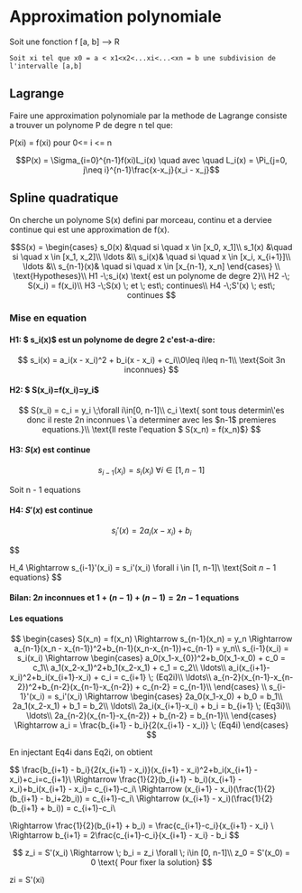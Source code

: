 # Approximation polynomiale

Soit une fonction f [a, b] --> R

```
Soit xi tel que x0 = a < x1<x2<...xi<...<xn = b une subdivision de l'intervalle [a,b]
```

## Lagrange

Faire une approximation polynomiale par la methode de Lagrange consiste a trouver un polynome P de degre n tel que:

P(xi) = f(xi) pour  0<= i <= n

```math
P(x) = \Sigma_{i=0}^{n-1}f(xi)L_i(x) \quad
avec \quad
L_i(x) = \Pi_{j=0, j\neq i}^{n-1}\frac{x-x_j}{x_i - x_j}
```

```math

```

## Spline quadratique

On cherche un polynome S(x) defini par morceau, continu et a derviee continue qui est une approximation de f(x).

```math
S(x) = \begin{cases}
s_0(x)  &\quad si \quad x \in [x_0, x_1]\\
s_1(x) &\quad si \quad x \in [x_1, x_2]\\
\ldots &\\
s_i(x)& \quad si \quad x \in [x_i, x_{i+1}]\\
\ldots &\\
s_{n-1}(x)& \quad si \quad x \in [x_{n-1}, x_n]

\end{cases}
\\
\text{Hypotheses}\\
H1 -\;s_i(x) \text{ est un polynome de degre 2}\\
H2 -\; S(x_i) = f(x_i)\\
H3 -\;S(x) \; et \; est\; continues\\
H4 -\;S'(x) \; est\; continues


```

### Mise en equation

#### H1: $ s_i(x)$ est un polynome de degre 2 c'est-a-dire:

$$
s_i(x) = a_i(x - x_i)^2 + b_i(x - x_i) + c_i\\0\leq i\leq n-1\\
\text{Soit 3n inconnues}
$$

#### H2: $ S(x_i)=f(x_i)=y_i$

$$
S(x_i) = c_i = y_i \;\forall i\in[0, n-1]\\
c_i \text{ sont tous determin\'es donc il reste 2n inconnues \`a determiner avec les $n-1$ premieres equations.}\\
\text{Il reste l'equation $ S(x_n) = f(x_n)$}
$$

#### H3: $S(x)$ est continue

$$
s_{i-1}(x_i) = s_i(x_i) \; \forall i \in [1, n-1]
$$

Soit n - 1 equations

#### H4: $S'(x)$ est continue

$$
s_i'(x) = 2a_i(x-x_i) + b_i
$$

$$

H_4 \Rightarrow s_{i-1}'(x_i) = s_i'(x_i) \forall i \in [1, n-1]\\
\text{Soit $n-1$ equations}
$$

#### Bilan: $2n$ inconnues et $1 +(n-1)+(n-1) = 2n-1$ equations

#### Les equations

$$
\begin{cases}
S(x_n) = f(x_n) \Rightarrow s_{n-1}(x_n) = y_n \Rightarrow a_{n-1}(x_n - x_{n-1})^2+b_{n-1}(x_n-x_{n-1})+c_{n-1} = y_n\\
s_{i-1}(x_i) = s_i(x_i) \Rightarrow
\begin{cases}
a_0(x_1-x_{0})^2+b_0(x_1-x_0) + c_0 = c_1\\
a_1(x_2-x_1)^2+b_1(x_2-x_1) + c_1 = c_2\\
\ldots\\
a_i(x_{i+1}-x_i)^2+b_i(x_{i+1}-x_i) + c_i = c_{i+1} \; (Eq2i)\\
\ldots\\
a_{n-2}(x_{n-1}-x_{n-2})^2+b_{n-2}(x_{n-1}-x_{n-2}) + c_{n-2} = c_{n-1}\\
\end{cases}
\\
s_{i-1}'(x_i) = s_i'(x_i) \Rightarrow 
\begin{cases}
  2a_0(x_1-x_0) + b_0 = b_1\\
  2a_1(x_2-x_1) + b_1 = b_2\\
  \ldots\\
  2a_i(x_{i+1}-x_i) + b_i = b_{i+1} \; (Eq3i)\\
  \ldots\\
  2a_{n-2}(x_{n-1}-x_{n-2}) + b_{n-2} = b_{n-1}\\
\end{cases}
    \Rightarrow
      a_i = \frac{b_{i+1} - b_i}{2(x_{i+1} - x_i)} \; (Eq4i)
\end{cases}
$$

En injectant Eq4i dans Eq2i, on obtient

$$
\frac{b_{i+1} - b_i}{2(x_{i+1} - x_i)}(x_{i+1} - x_i)^2+b_i(x_{i+1} - x_i)+c_i=c_{i+1}\\
\Rightarrow \frac{1}{2}(b_{i+1} - b_i)(x_{i+1} - x_i)+b_i(x_{i+1} - x_i)= c_{i+1}-c_i\\
\Rightarrow (x_{i+1} - x_i)(\frac{1}{2}(b_{i+1} - b_i+2b_i)) = c_{i+1}-c_i\\
\Rightarrow (x_{i+1} - x_i)(\frac{1}{2}(b_{i+1} + b_i)) = c_{i+1}-c_i\\

\Rightarrow 
\frac{1}{2}(b_{i+1} + b_i) = \frac{c_{i+1}-c_i}{x_{i+1} - x_i}
\\
\Rightarrow
b_{i+1} = 2\frac{c_{i+1}-c_i}{x_{i+1} - x_i} - b_i
$$

$$
z_i = S'(x_i) \Rightarrow \; b_i = z_i \forall \; i\in [0, n-1]\\
z_0 = S'(x_0) = 0 \text{ Pour fixer la solution}
$$

zi = S'(xi)
